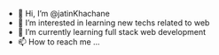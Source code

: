 - 👋 Hi, I’m @jatinKhachane
- 👀 I’m interested in learning new techs related to web
- 🌱 I’m currently learning full stack web development
- 📫 How to reach me ...

<!---
jatinKhachane/jatinKhachane is a ✨ special ✨ repository because its `README.md` (this file) appears on your GitHub profile.
You can click the Preview link to take a look at your changes.
--->
